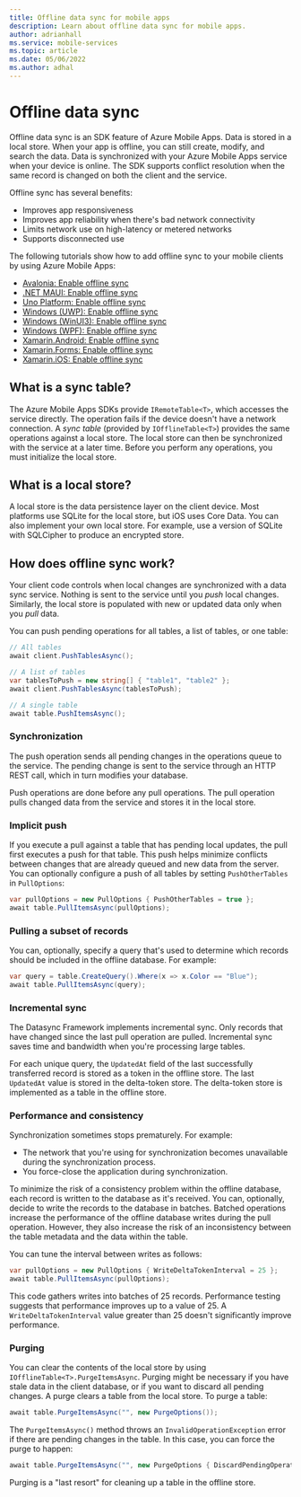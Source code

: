 ```yaml
---
title: Offline data sync for mobile apps
description: Learn about offline data sync for mobile apps.
author: adrianhall
ms.service: mobile-services
ms.topic: article
ms.date: 05/06/2022
ms.author: adhal
---
```


# Offline data sync

Offline data sync is an SDK feature of Azure Mobile Apps. Data is stored in a local store. When your app is offline, you can still create, modify, and search the data. Data is synchronized with your Azure Mobile Apps service when your device is online. The SDK supports conflict resolution when the same record is changed on both the client and the service.

Offline sync has several benefits:

* Improves app responsiveness
* Improves app reliability when there's bad network connectivity
* Limits network use on high-latency or metered networks
* Supports disconnected use

The following tutorials show how to add offline sync to your mobile clients by using Azure Mobile Apps:

* [Avalonia: Enable offline sync](../quickstarts/avalonia/offline.md)
* [.NET MAUI: Enable offline sync](../quickstarts/maui/offline.md)
* [Uno Platform: Enable offline sync](../quickstarts/uno/offline.md)
* [Windows (UWP): Enable offline sync](../quickstarts/uwp/offline.md)
* [Windows (WinUI3): Enable offline sync](../quickstarts/winui/offline.md)
* [Windows (WPF): Enable offline sync](../quickstarts/wpf/offline.md)
* [Xamarin.Android: Enable offline sync](../quickstarts/xamarin-android/offline.md)
* [Xamarin.Forms: Enable offline sync](../quickstarts/xamarin-forms/offline.md)
* [Xamarin.iOS: Enable offline sync](../quickstarts/xamarin-ios/offline.md)

## What is a sync table?

The Azure Mobile Apps SDKs provide `IRemoteTable<T>`, which accesses the service directly. The operation fails if the device doesn't have a network connection. A *sync table* (provided by `IOfflineTable<T>`) provides the same operations against a local store. The local store can then be synchronized with the service at a later time. Before you perform any operations, you must initialize the local store.

## What is a local store?

A local store is the data persistence layer on the client device. Most platforms use SQLite for the local store, but iOS uses Core Data. You can also implement your own local store. For example, use a version of SQLite with SQLCipher to produce an encrypted store.

## How does offline sync work?

Your client code controls when local changes are synchronized with a data sync service. Nothing is sent to the service until you *push* local changes. Similarly, the local store is populated with new or updated data only when you *pull* data.

You can push pending operations for all tables, a list of tables, or one table:

``` csharp
// All tables
await client.PushTablesAsync();

// A list of tables
var tablesToPush = new string[] { "table1", "table2" };
await client.PushTablesAsync(tablesToPush);

// A single table
await table.PushItemsAsync();
```

### Synchronization

The push operation sends all pending changes in the operations queue to the service. The pending change is sent to the service through an HTTP REST call, which in turn modifies your database.

Push operations are done before any pull operations. The pull operation pulls changed data from the service and stores it in the local store.

### Implicit push

If you execute a pull against a table that has pending local updates, the pull first executes a push for that table. This push helps minimize conflicts between changes that are already queued and new data from the server. You can optionally configure a push of all tables by setting `PushOtherTables` in `PullOptions`:

```csharp
var pullOptions = new PullOptions { PushOtherTables = true };
await table.PullItemsAsync(pullOptions);
```

### Pulling a subset of records

You can, optionally, specify a query that's used to determine which records should be included in the offline database. For example:

```csharp
var query = table.CreateQuery().Where(x => x.Color == "Blue");
await table.PullItemsAsync(query);
```

### Incremental sync

The Datasync Framework implements incremental sync. Only records that have changed since the last pull operation are pulled. Incremental sync saves time and bandwidth when you're processing large tables.

For each unique query, the `UpdatedAt` field of the last successfully transferred record is stored as a token in the offline store. The last `UpdatedAt` value is stored in the delta-token store. The delta-token store is implemented as a table in the offline store.

### Performance and consistency

Synchronization sometimes stops prematurely. For example:

* The network that you're using for synchronization becomes unavailable during the synchronization process.
* You force-close the application during synchronization.

To minimize the risk of a consistency problem within the offline database, each record is written to the database as it's received. You can, optionally, decide to write the records to the database in batches. Batched operations increase the performance of the offline database writes during the pull operation. However, they also increase the risk of an inconsistency between the table metadata and the data within the table.

You can tune the interval between writes as follows:

```csharp
var pullOptions = new PullOptions { WriteDeltaTokenInterval = 25 };
await table.PullItemsAsync(pullOptions);
```

This code gathers writes into batches of 25 records. Performance testing suggests that performance improves up to a value of 25. A `WriteDeltaTokenInterval` value greater than 25 doesn't significantly improve performance.

### Purging

You can clear the contents of the local store by using `IOfflineTable<T>.PurgeItemsAsync`. Purging might be necessary if you have stale data in the client database, or if you want to discard all pending changes. A purge clears a table from the local store. To purge a table:

```csharp
await table.PurgeItemsAsync("", new PurgeOptions());
```

The `PurgeItemsAsync()` method throws an `InvalidOperationException` error if there are pending changes in the table. In this case, you can force the purge to happen:

```csharp
await table.PurgeItemsAsync("", new PurgeOptions { DiscardPendingOperations = true });
```

Purging is a "last resort" for cleaning up a table in the offline store.
